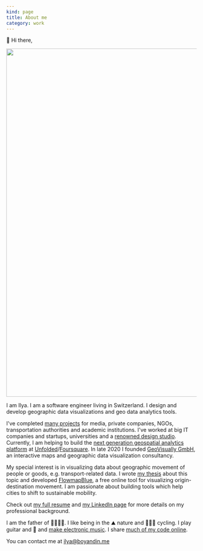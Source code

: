 ```yaml
---
kind: page
title: About me
category: work
---
```


👋 Hi there,

<img width="922" height="922" float="right" src="me-userpic.jpg" mt="0" mb="10">

I am Ilya. I am a software engineer living in Switzerland. I design and develop geographic data visualizations and
geo data analytics tools.

I've completed <a href="/">many projects</a> for media, private companies, NGOs, transportation authorities
and academic institutions.
I've worked at big IT companies and startups, universities
and a <a href="http://interactivethings.com/" target="_blank" rel="noopener">renowned design studio</a>.
Currently, I am helping to build the
<a href="http://studio.foursquare.com/" target="_blank" rel="noopener">next generation geospatial analytics platform</a>
at <a href="https://unfolded.ai/" target="_blank" rel="noopener">Unfolded</a>/<a href="https://location.foursquare.com/products/studio/" target="_blank" rel="noopener">Foursquare</a>.
In late 2020 I founded <a href="https://www.geovisually.com/" target="_blank" rel="noopener">GeoVisually GmbH</a>,
an interactive maps and geographic data visualization consultancy.

My special interest is in visualizing data about
geographic movement of people or goods, e.g. transport-related data.
I wrote <a href="/assets/thesis.pdf" target="_blank" rel="noopener">my thesis</a> about this topic
and developed <a href="https://flowmap.blue" target="_blank" rel="noopener">FlowmapBlue</a>, a
free online tool for visualizing origin-destination movement.
I am passionate about building tools which help cities to shift to sustainable mobility.

Check out <a href="/resume/">my full resume</a> and <a href="https://www.linkedin.com/in/ilyabo/" target="_blank" rel="noopener">my LinkedIn page</a> for more details on my professional background.

I am the father of 👦🏻🧒🏼. I like being in the ⛰ nature and 🚴🏻‍♂️ cycling.
I play guitar and 🎹 and [make electronic music](/music).
I share [much of my code online](https://github.com/ilyabo).

You can contact me at [ilya@boyandin.me](mailto:ilya@boyandin.me)
